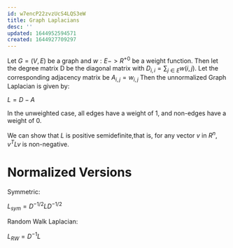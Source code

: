 ```yaml
---
id: w7encP22zvzUcS4LQS3eW
title: Graph Laplacians
desc: ''
updated: 1644952594571
created: 1644927709297
---
```

Let $G= (V,E)$ be a graph and $w:E->R^{+0}$ be a weight function. Then let the degree matrix D be the diagonal matrix with $D_{i,i}=\sum_{j\in E} w(i,j)$. Let the corresponding adjacency matrix be $A_{i,j} = w_{i,j}$
Then the unnormalized Graph Laplacian is given by:

$L = D-A$

In the unweighted case, all edges have a weight of 1, and non-edges have a weight of 0.

We can show that $L$ is positive semidefinite,that is, for any vector $v$ in $R^{n}$, $v^TLv$ is non-negative.


# Normalized Versions

Symmetric:

$L_{sym} = D^{-1/2}LD^{-1/2}$

Random Walk Laplacian:

$L_{RW} = D^{-1}L$







